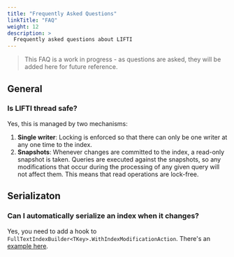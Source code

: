 ```yaml
---
title: "Frequently Asked Questions"
linkTitle: "FAQ"
weight: 12
description: >
  Frequently asked questions about LIFTI
---
```


> This FAQ is a work in progress - as questions are asked, they will be added here for future reference.

## General

### Is LIFTI thread safe?

Yes, this is managed by two mechanisms:

1) **Single writer**: Locking is enforced so that there can only be one writer at any one time to the index.
2) **Snapshots**: Whenever changes are committed to the index, a read-only snapshot is taken. Queries are executed against the snapshots, so any modifications that occur during the processing of any given query will not affect them. This means that read operations are lock-free.

## Serializaton

### Can I automatically serialize an index when it changes?

Yes, you need to add a hook to `FullTextIndexBuilder<TKey>.WithIndexModificationAction`. There's an [example here](../Index%20construction/WithIndexModificationAction).
